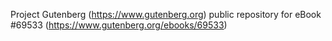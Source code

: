 Project Gutenberg (https://www.gutenberg.org) public repository for
eBook #69533 (https://www.gutenberg.org/ebooks/69533)

